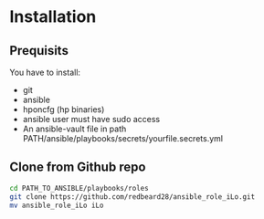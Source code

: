 # Installation

## Prequisits
You have to install:
* git
* ansible
* hponcfg (hp binaries)
* ansible user must have sudo access
* An ansible-vault file in path PATH/ansible/playbooks/secrets/yourfile.secrets.yml


## Clone from Github repo
```bash
cd PATH_TO_ANSIBLE/playbooks/roles
git clone https://github.com/redbeard28/ansible_role_iLo.git
mv ansible_role_iLo iLo
```



